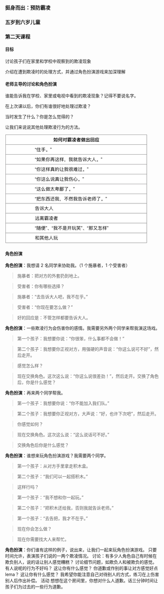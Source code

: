 ### 挺身而出：预防霸凌

### 五岁到六岁儿童

### 第二天课程

#### 目标

讨论孩子们在家里和学校中观察到的欺凌现象

介绍在遭到欺凌时的处理方式，并通过角色扮演游戏来加深理解

#### 老师主导的讨论和角色扮演

谁能告诉我在学校、家里或电视中看到的欺凌现象？记得不要说名字。

在上次课以后，你们有谁很好地处理过欺凌？

当时发生了什么？你是怎么觉得的？

让我们来说说其他处理欺凌行为的方法。

![](/assets/QQ20160728-0.png)

#### 角色扮演

**角色扮演**：我想请 2 名同学来协助我。（1 个施暴者，1 个受害者）

> 施暴者：把对方的外套扔到地上。

> 受害者：你有哪些选择？

> 施暴者：“去告诉大人吧，我不在乎。”

> 受害者：“你现在要怎么做？”

> 好的回应是：不管怎样都要告诉大人。

**角色扮演**：一些欺凌行为会伤害你的感情。我需要另外两个同学来帮我演这场戏。

> 第一个孩子：我想要你说：“你很笨，什么事都不会做！”

> 第二个孩子：我想要你正视对方，用强硬的声音说：“你这么说可不好”，然后走开。

> 感觉怎么样？

> 现在交换角色。这次这么说：“你这么说很差劲！”，然后走开。交换了角色后，你是什么感觉？

**角色扮演**：再来两个同学帮我。

> 第一个孩子：我想要你说：“你不能加入我们队。”

> 第二个孩子：我想要你正视对方，大声说：“好，也许下次吧”，然后走开。

> 你感觉如何？

> 现在交换角色。这次这么说：“这么说话可不好。”

> 交换角色后你是什么感觉？

**角色扮演**：谁想来玩角色扮演游戏？我需要两个同学。

> 第一个孩子：从对方手里拿走积木盒。

> 第二个孩子：“我们可以一起搭积木。”

> 这样行吗？

> 第一个孩子：“我不想和你一起玩。”

> 第二个孩子：“把积木还给我，否则我就告诉老师。”

> 第一个孩子：“去告把，我才不在乎。”

> 现在你会怎么做？

> 现在你需要找大人来帮忙。

**角色扮演**：你们谁有这样的例子，说出来，让我们一起来玩角色扮演游戏。
只要时间允许，表演孩子们说的一两个欺凌情况。
讨论：有多少人角色自己有时候在欺负别人，说的话让别人感觉糟糕？
讨论细节问题，如欺负人和被欺负的感觉。
有人说呢的行为不好吗？
这让你有什么感觉？
你道歉或作别的事让对方感觉好点lema？
这让你有什么感觉？
我希望你能注意自己对待别人的方式，练习在上伤害别人后作出补偿。
活动
想想在这个房间里，你想对什么人道歉。话三分钟时间让孩子们为过去的一些行为道歉。

